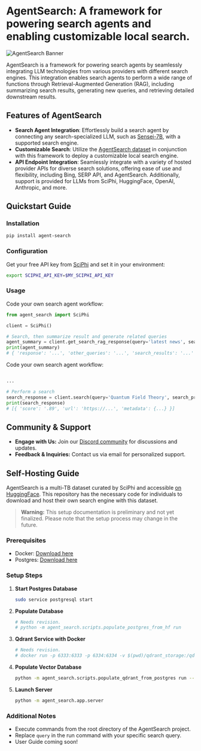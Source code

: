 # AgentSearch: A framework for powering search agents and enabling customizable local search.

![AgentSearch Banner](https://github.com/SciPhi-AI/agent-search/assets/68796651/8d0424e6-84e3-42f6-9893-3d63f9b2a58d)

AgentSearch is a framework for powering search agents by seamlessly integrating LLM technologies from various providers with different search engines. This integration enables search agents to perform a wide range of functions through Retrieval-Augmented Generation (RAG), including summarizing search results, generating new queries, and retrieving detailed downstream results.

## Features of AgentSearch

- **Search Agent Integration**: Effortlessly build a search agent by connecting any search-specialized LLM, such as [Sensei-7B](https://huggingface.co/SciPhi/Sensei-7B-V1), with a supported search engine.
- **Customizable Search**: Utilize the [AgentSearch dataset](https://huggingface.co/datasets/SciPhi/AgentSearch-V1) in conjunction with this framework to deploy a customizable local search engine.
- **API Endpoint Integration**: Seamlessly integrate with a variety of hosted provider APIs for diverse search solutions, offering ease of use and flexibility, including Bing, SERP API, and AgentSearch. Additionally, support is provided for LLMs from SciPhi, HuggingFace, OpenAI, Anthropic, and more.

## Quickstart Guide

### Installation

```bash
pip install agent-search
```

### Configuration

Get your free API key from [SciPhi](https://www.sciphi.ai/signup) and set it in your environment:

```bash
export SCIPHI_API_KEY=$MY_SCIPHI_API_KEY
```

### Usage

Code your own search agent workflow:


```python
from agent_search import SciPhi

client = SciPhi()

# Search, then summarize result and generate related queries
agent_summary = client.get_search_rag_response(query='latest news', search_provider='bing', llm_model='SciPhi/Sensei-7B-V1')
print(agent_summary)
# { 'response': '...', 'other_queries': '...', 'search_results': '...' }
```

Code your own search agent workflow:

```python

...

# Perform a search
search_response = client.search(query='Quantum Field Theory', search_provider='agent-search')
print(search_response)
# [{ 'score': '.89', 'url': 'https://...', 'metadata': {...} }]
```

## Community & Support

- **Engage with Us:** Join our [Discord community](#) for discussions and updates.
- **Feedback & Inquiries:** Contact us via email for personalized support.

## Self-Hosting Guide

AgentSearch is a multi-TB dataset curated by SciPhi and accessible [on HuggingFace](https://huggingface.co/datasets/SciPhi/AgentSearch-V1). This repository has the necessary code for individuals to download and host their own search engine with this dataset.

> **Warning:** This setup documentation is preliminary and not yet finalized. Please note that the setup process may change in the future.

### Prerequisites

- Docker: [Download here](#)
- Postgres: [Download here](#)

### Setup Steps

1. **Start Postgres Database**
   ```bash
   sudo service postgresql start
   ```
2. **Populate Database**
   ```bash
   # Needs revision. 
   # python -m agent_search.scripts.populate_postgres_from_hf run
   ```
3. **Qdrant Service with Docker**
   ```bash
   # Needs revision. 
   # docker run -p 6333:6333 -p 6334:6334 -v $(pwd)/qdrant_storage:/qdrant/storage:z qdrant/qdrant
   ```
4. **Populate Vector Database**
   ```bash
   python -m agent_search.scripts.populate_qdrant_from_postgres run --delete_existing=True
   ```
5. **Launch Server**
   ```bash
   python -m agent_search.app.server
   ```

### Additional Notes

- Execute commands from the root directory of the AgentSearch project.
- Replace `query` in the run command with your specific search query.
- User Guide coming soon!
